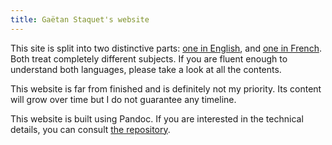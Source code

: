 ```yaml
---
title: Gaëtan Staquet's website
---
```


This site is split into two distinctive parts: [one in English](nonacademic/en/index.md), and [one in French](nonacademic/fr/index.md).
Both treat completely different subjects.
If you are fluent enough to understand both languages, please take a look at all the contents.

This website is far from finished and is definitely not my priority.
Its content will grow over time but I do not guarantee any timeline.

This website is built using Pandoc.
If you are interested in the technical details, you can consult [the repository](https://github.com/DocSkellington/docskellington.github.io).
